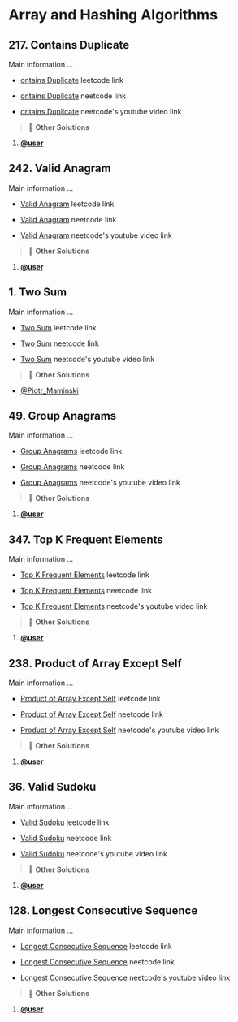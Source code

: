 # Array and Hashing Algorithms

## 217. Contains Duplicate

Main information ...

- [ontains Duplicate](https://leetcode.com/problems/contains-duplicate/description/) leetcode link

- [ontains Duplicate](url) neetcode link

- [ontains Duplicate](url) neetcode's youtube video link

> :mega: **Other Solutions**

1. **[@user](url)**

<!-- line -->
<!-- line -->
<!-- line -->

## 242. Valid Anagram

Main information ...

- [Valid Anagram](https://leetcode.com/problems/valid-anagram/description/) leetcode link

- [Valid Anagram](url) neetcode link

- [Valid Anagram](url) neetcode's youtube video link

> :mega: **Other Solutions**

1. **[@user](url)**

<!-- line -->
<!-- line -->
<!-- line -->

## 1. Two Sum

Main information ...

- [Two Sum](https://leetcode.com/problems/two-sum/description/) leetcode link

- [Two Sum](url) neetcode link

- [Two Sum](url) neetcode's youtube video link

> :mega: **Other Solutions**

- [@Piotr_Maminski](https://leetcode.com/problems/two-sum/solutions/5999466/list-most-common-array-interview-beats-1-mf8j)

<!-- line -->
<!-- line -->
<!-- line -->

## 49. Group Anagrams

Main information ...

- [Group Anagrams](https://leetcode.com/problems/valid-anagram/description/) leetcode link

- [Group Anagrams](url) neetcode link

- [Group Anagrams](url) neetcode's youtube video link

> :mega: **Other Solutions**

1. **[@user](url)**

<!-- line -->
<!-- line -->
<!-- line -->

## 347. Top K Frequent Elements

Main information ...

- [Top K Frequent Elements](https://leetcode.com/problems/top-k-frequent-elements/description/) leetcode link

- [Top K Frequent Elements](url) neetcode link

- [Top K Frequent Elements](url) neetcode's youtube video link

> :mega: **Other Solutions**

1. **[@user](url)**

<!-- line -->
<!-- line -->
<!-- line -->

## 238. Product of Array Except Self

Main information ...

- [Product of Array Except Self](https://leetcode.com/problems/product-of-array-except-self/description/) leetcode link

- [Product of Array Except Self](url) neetcode link

- [Product of Array Except Self](url) neetcode's youtube video link

> :mega: **Other Solutions**

1. **[@user](url)**

<!-- line -->
<!-- line -->
<!-- line -->

## 36. Valid Sudoku

Main information ...

- [Valid Sudoku](https://leetcode.com/problems/valid-sudoku/description/) leetcode link

- [Valid Sudoku](url) neetcode link

- [Valid Sudoku](url) neetcode's youtube video link

> :mega: **Other Solutions**

1. **[@user](url)**

<!-- line -->
<!-- line -->
<!-- line -->

## 128. Longest Consecutive Sequence

Main information ...

- [Longest Consecutive Sequence](https://leetcode.com/problems/longest-consecutive-sequence/description/) leetcode link

- [Longest Consecutive Sequence](url) neetcode link

- [Longest Consecutive Sequence](url) neetcode's youtube video link

> :mega: **Other Solutions**

1. **[@user](url)**
